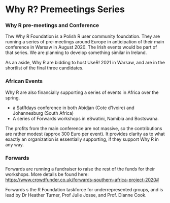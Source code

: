 # Why R? Premeetings Series


### Why R pre-meetings and Conference

Thw Why R Foundation is a Polish R user community foundation.
They are running a series of pre-meetings around Europe in anticipation of their main conference in Warsaw in August 2020.
The Irish events would be part of that series. We are planning to develop something similar in Ireland.

As an aside, Why R are bidding to host UseR! 2021 in Warsaw, and are in the shortlist of the final three candidates.


### African Events

Why R are also financially supporting a series of events in Africa over the spring.
* a SatRdays conference in both Abidjan (Cote d'Ivoire) and Johannesburg (South Africa)
* A series of Forwards workshops in eSwatini, Namibia and Bostswana.

The profits from the main conference are not massive, so the contributions are rather modest (approx 300 Euro per event).
It provides clarity as to what exactly an organization is essentially supporting, if they support Why R in any way.


### Forwards

Forwards are running a fundraiser to raise the rest of the funds for their workshops.
More details be found here: https://www.crowdfunder.co.uk/forwards-southern-africa-project-2020#

Forwards s the R Foundation taskforce for underrepresented groups, and is lead by Dr Heather Turner, Prof Julie Josse, and Prof. Dianne Cook. 
